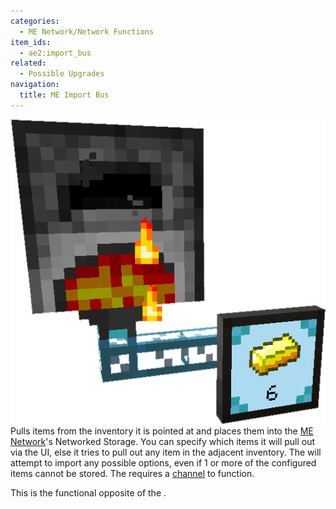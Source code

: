 ```yaml
---
categories:
  - ME Network/Network Functions
item_ids:
  - ae2:import_bus
related:
  - Possible Upgrades
navigation:
  title: ME Import Bus
---
```


![A picture of an Import Bus.](../../../assets/large/import_bus.png)Pulls items from
the inventory it is pointed at and places them into the [ME Network](../../me-network.md)'s Networked Storage.
You can specify which items it will pull out via the UI, else it tries to pull out any item in the adjacent
inventory. The <ItemLink id="import_bus"/> will
attempt to import any possible options, even if 1 or more of the configured
items cannot be stored. The <ItemLink
id="import_bus"/> requires a
[channel](../channels.md) to function.

This is the functional opposite of the <ItemLink
id="export_bus"/>.

<RecipeFor id="import_bus" />
